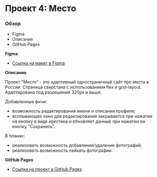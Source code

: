 # Проект 4: Место

### Обзор

* Figma
* Описание
* GitHub Pages

**Figma**

* [Ссылка на макет в Figma](https://www.figma.com/file/StZjf8HnoeLdiXS7dYrLAh/JavaScript.-Sprint-4)

**Описание**

Проект "Место" - это адаптивный одностраничный сайт про места в России. Страница сверстана с использованием flex и grid-layout. Адаптирована под разрешения 320px и выше.

Добавленные фичи:

- возможность редактирования имени и описания профиля; 
- всплывающее окно для редактирования закрывается при нажатии на кнопку в виде крестика и обновляет данные при нажатии на кнопку "Сохранить".

В планах:

- реализовать возможность добавления/удаления фотографий;
- реализовать возможность лайкать фотографии.

**GitHub Pages**

* [Ссылка на проект в GitHub Pages](https://kozhevatova.github.io/mesto/index.html)



